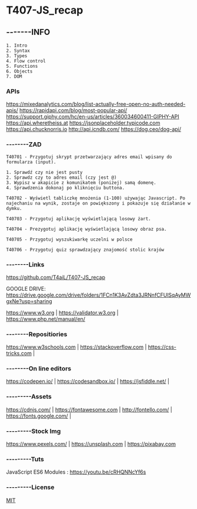 # T407-JS_recap 

## -------INFO
```
1. Intro
2. Syntax
3. Types
4. Flow control
5. Functions
6. Objects
7. DOM
```
### APIs
https://mixedanalytics.com/blog/list-actually-free-open-no-auth-needed-apis/
https://rapidapi.com/blog/most-popular-api/
https://support.giphy.com/hc/en-us/articles/360034600411-GIPHY-API
https://api.wheretheiss.at
https://jsonplaceholder.typicode.com
https://api.chucknorris.io
http://api.icndb.com/
https://dog.ceo/dog-api/


### --------ZAD
```
T40701 - Przygotuj skrypt przetwarzający adres email wpisany do formularza (input).

1. Sprawdź czy nie jest pusty
2. Sprawdz czy to adres email (czy jest @)
3. Wypisz w akapicie z komunikatem (poniżej) samą domenę.
4. Sprawdzenia dokonaj po kliknięciu buttona.

T40702 - Wyświetl tabliczkę mnożenia (1-100) używając Javascript. Po najechaniu na wynik, zostaje on powiększony i pokazuje się działanie w dymku.

T40703 - Przygotuj aplikację wyświetlającą losowy żart.

T40704 - Prezygotuj aplikację wyświetlającą losowy obraz psa.

T40705 - Przygotuj wyszukiwarkę uczelni w polsce

T40706 - Przygotuj quiz sprawdzający znajomość stolic krajów

```
### --------Links
https://github.com/T4aiL/T407-JS_recap

GOOGLE DRIVE: https://drive.google.com/drive/folders/1FCn1K3AvZdta3JRNnfCFUlSqAyMWgxNe?usp=sharing

https://www.w3.org | https://validator.w3.org | https://www.php.net/manual/en/
### --------Repositiories
https://www.w3schools.com | https://stackoverflow.com | https://css-tricks.com |
### --------On line editors
https://codepen.io/ | https://codesandbox.io/ | https://jsfiddle.net/ |
### ---------Assets
https://cdnjs.com/ | https://fontawesome.com | http://fontello.com/ | https://fonts.google.com/ |
### ---------Stock Img
https://www.pexels.com/ | https://unsplash.com | https://pixabay.com
### ---------Tuts
JavaScript ES6 Modules : https://youtu.be/cRHQNNcYf6s
### ---------License
[MIT](https://choosealicense.com/licenses/mit/)
